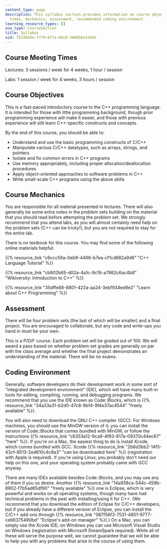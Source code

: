 ```yaml
---
content_type: page
description: This syllabus section provides information on course objectives, meeting
  times, mechanics, assessment, recommended coding environment.
learning_resource_types: []
ocw_type: CourseSection
title: Syllabus
uid: f5236dde-f779-6f7a-66c8-580d56a33e81
---
```


Course Meeting Times
--------------------

Lectures: 3 sessions / week for 4 weeks, 1 hour / session

Labs: 1 session / week for 4 weeks, 3 hours / session

Course Objectives
-----------------

This is a fast-paced introductory course to the C++ programming language. It is intended for those with little programming background, though prior programming experience will make it easier, and those with previous experience will still learn C++-specific constructs and concepts.

By the end of this course, you should be able to:

*   Understand and use the basic programming constructs of C/C++
*   Manipulate various C/C++ datatypes, such as arrays, strings, and pointers
*   Isolate and fix common errors in C++ programs
*   Use memory appropriately, including proper allocation/deallocation procedures
*   Apply object-oriented approaches to software problems in C++
*   Write small-scale C++ programs using the above skills

Course Mechanics
----------------

You are responsible for all material presented in lectures. There will also generally be some extra notes in the problem sets building on the material that you should read before attempting the problem set. We strongly recommend that you attend labs, as you will almost certainly need help on the problem sets (C++ can be tricky!), but you are not required to stay for the entire lab.

There is no textbook for this course. You may find some of the following online materials helpful:

{{% resource_link "c6ccc56a-0eb9-4466-b7ea-cf1cd882a9d6" "C++ Language Tutorial" %}}

{{% resource_link "cb902b65-d02a-4a1c-9c18-a7982c6ac4b8" "Wikiversity: Introduction to C++" %}}

{{% resource_link "35dffe88-8801-422a-aa24-3ebf934ed9e2" "Learn about C++ Programming" %}}

Assessment
----------

There will be four problem sets (the last of which will be smaller) and a final project. You are encouraged to collaborate, but any code and write-ups you hand in must be your own.

This is a P/D/F course. Each problem set will be graded out of 100. We will award a pass based on whether problem set grades are generally on par with the class average and whether the final project demonstrates an understanding of the material. There will be no exams.

Coding Environment
------------------

Generally, software developers do their development work in some sort of "integrated development environment" (IDE), which will have many built-in tools for editing, compiling, running, and debugging programs. We recommend that you use the IDE known as Code::Blocks, which is {{% resource_link "34a33a31-b2d0-47c8-9b14-9f4e37ac4544" "freely available" %}}.

You will also need to download the GNU C++ compiler (GCC). For Windows machines, you should use the MinGW version of it; you can install the version of Code::Blocks that comes bundled with MinGW, or follow the instructions {{% resource_link "c6353a12-9ca9-4f93-817a-09370c44ec67" "here" %}}. If you're on a Mac, the easiest thing to do is install Xcode, which comes bundled with GCC. Xcode {{% resource_link "2b6d3bb2-14f5-43cf-8513-2ed610c4c8a3" "can be downloaded here" %}} (registration with Apple is required). If you're using Linux, you probably don't need our help on this one, and your operating system probably came with GCC anyway.

There are many IDEs available besides Code::Blocks, and you may use any of them if you so desire. Another {{% resource_link "14a938ca-544c-459b-8902-f7b5ad65df90" "freely available" %}} one is Eclipse, which is very powerful and works on all operating systems, though many have had technical problems in the past with installing/using it for C++. (We recommend that you download the edition of Eclipse for C/C++ developers, but if you already have a different version of Eclipse, you can install the C/C++ add-ons through {{% resource_link "087f56f3-7531-4851-9777-ceb6375490bd" "Eclipse's add-on manager" %}}.) On a Mac, you can simply use the Xcode IDE; on Windows you can use Microsoft Visual Studio on Windows (registration with Microsoft DreamSpark required). While all of these will serve the purpose well, we cannot guarantee that we will be able to help you with any problems that arise in the course of using them.
